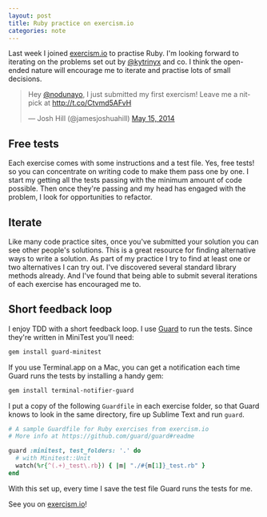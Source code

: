 ```yaml
---
layout: post
title: Ruby practice on exercism.io
categories: note
---
```

Last week I joined [exercism.io] to practise Ruby. I'm looking forward to
iterating on the problems set out by [@kytrinyx] and co. I think the
open-ended nature will encourage me to iterate and practise lots of small decisions.

<blockquote class="twitter-tweet" lang="en"><p>Hey <a href="https://twitter.com/nodunayo">@nodunayo</a>, I just submitted my first exercism! Leave me a nitpick at <a href="http://t.co/Ctvmd5AFvH">http://t.co/Ctvmd5AFvH</a></p>&mdash; Josh Hill (@jamesjoshuahill) <a href="https://twitter.com/jamesjoshuahill/status/466967829032366080">May 15, 2014</a></blockquote> <script async src="//platform.twitter.com/widgets.js" charset="utf-8"></script>

## Free tests

Each exercise comes with some instructions and a test file. Yes, free tests! so you can concentrate on writing code to make them pass one by one. I start my getting all the tests passing with the minimum amount of code possible. Then once they're passing and my head has engaged with the problem, I look for opportunities to refactor.

## Iterate

Like many code practice sites, once you've submitted your solution you can see other people's solutions. This is a great resource for finding alternative ways to write a solution. As part of my practice I try to find at least one or two alternatives I can try out. I've discovered several standard library methods already. And I've found that being able to submit several iterations of each exercise has encouraged me to.

## Short feedback loop

I enjoy TDD with a short feedback loop. I use [Guard] to run the tests. Since they're written in MiniTest you'll need:

```bash
gem install guard-minitest
```

If you use Terminal.app on a Mac, you can get a notification each time Guard runs the tests by installing a handy gem:

```bash
gem install terminal-notifier-guard
```

I put a copy of the following `Guardfile` in each exercise folder, so that Guard knows to look in the same directory, fire up Sublime Text and run `guard`.

```ruby
# A sample Guardfile for Ruby exercises from exercism.io
# More info at https://github.com/guard/guard#readme

guard :minitest, test_folders: '.' do
  # with Minitest::Unit
  watch(%r{^(.+)_test\.rb}) { |m| "./#{m[1]}_test.rb" }
end
```

With this set up, every time I save the test file Guard runs the tests for me.

See you on [exercism.io]!

[exercism.io]: http://exercism.io
[@kytrinyx]: https://twitter.com/kytrinyx
[Guard]: http://guardgem.org

